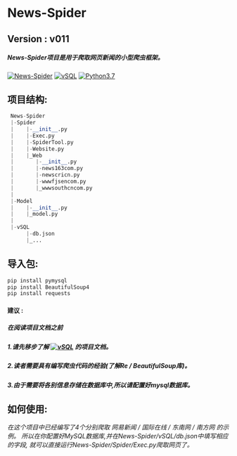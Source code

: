 # News-Spider
## Version : v011
##### News-Spider项目是用于爬取网页新闻的小型爬虫框架。
[![News-Spider](https://github.com/VoterLin/News-Spider)](https://github.com/VoterLin/News-Spider)
[![vSQL](https://www.python.org)](https://www.python.org)
[![Python3.7](https://pypi.python.org/pypi/pubnub/)](https://pypi.python.org/pypi/pubnub/)
## 项目结构:
```python
 News-Spider
 |-Spider
 |    |-__init__.py
 |    |-Exec.py
 |    |-SpiderTool.py
 |    |-Website.py
 |    |_Web
 |       |-__init__.py
 |       |-news163com.py
 |       |-newscricn.py
 |       |-wwwfjsencom.py
 |       |_wwwsouthcncom.py
 |    
 |-Model
 |    |-__init__.py
 |    |_model.py
 |    
 |-vSQL
      |-db.json
      |_...
```
## 导入包:
```cmd
pip install pymysql
pip install BeautifulSoup4
pip install requests
```
#### 建议 :
##### 在阅读项目文档之前
##### 1.请先移步了解 [![vSQL](https://www.python.org)](https://www.python.org) 的项目文档。
##### 2.读者需要具有编写爬虫代码的经验(了解Re / BeautifulSoup库)。
##### 3.由于需要将各别信息存储在数据库中,所以请配置好mysql数据库。
## 如何使用:
_在这个项目中已经编写了4个分别爬取 网易新闻 / 国际在线 / 东南网 / 南方网 的示例。
所以在你配置好MySQL数据库,并在News-Spider/vSQL/db.json中填写相应的字段,
就可以直接运行News-Spider/Spider/Exec.py爬取网页了。_

